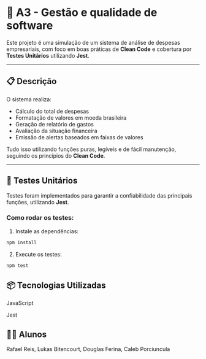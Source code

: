 # 🧾 A3 - Gestão e qualidade de software

Este projeto é uma simulação de um sistema de análise de despesas empresariais, com foco em boas práticas de **Clean Code** e cobertura por **Testes Unitários** utilizando **Jest**.

---

## 📋 Descrição

O sistema realiza:

- Cálculo do total de despesas
- Formatação de valores em moeda brasileira
- Geração de relatório de gastos
- Avaliação da situação financeira
- Emissão de alertas baseados em faixas de valores

Tudo isso utilizando funções puras, legíveis e de fácil manutenção, seguindo os princípios do **Clean Code**.

---

## 🧪 Testes Unitários

Testes foram implementados para garantir a confiabilidade das principais funções, utilizando **Jest**.

### Como rodar os testes:

1. Instale as dependências:

```bash
npm install
```

2. Execute os testes:

```bash
npm test
```

## 📦 Tecnologias Utilizadas

JavaScript

Jest

## 🧑‍🎓 Alunos

Rafael Reis, Lukas Bitencourt, Douglas Ferina, 
Caleb Porciuncula
